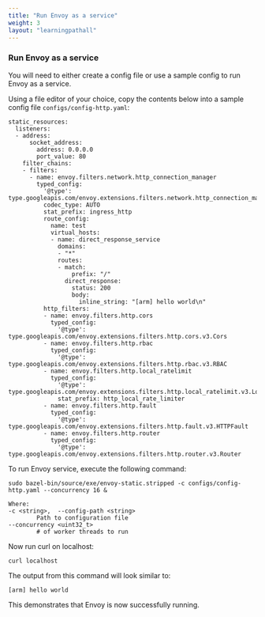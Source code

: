 ```yaml
---
title: "Run Envoy as a service"
weight: 3
layout: "learningpathall"
---
```


### Run Envoy as a service

You will need to either create a config file or use a sample config to run Envoy as a service. 

Using a file editor of your choice,  copy the contents below into a sample config file `configs/config-http.yaml`:
```console
static_resources:
  listeners:
  - address:
      socket_address:
        address: 0.0.0.0
        port_value: 80
    filter_chains:
    - filters:
      - name: envoy.filters.network.http_connection_manager
        typed_config:
          '@type': type.googleapis.com/envoy.extensions.filters.network.http_connection_manager.v3.HttpConnectionManager
          codec_type: AUTO
          stat_prefix: ingress_http
          route_config:
            name: test
            virtual_hosts:
            - name: direct_response_service
              domains:
              - "*"
              routes:
              - match:
                  prefix: "/"
                direct_response:
                  status: 200
                  body:
                    inline_string: "[arm] hello world\n"
          http_filters:
          - name: envoy.filters.http.cors
            typed_config:
              '@type': type.googleapis.com/envoy.extensions.filters.http.cors.v3.Cors
          - name: envoy.filters.http.rbac
            typed_config:
              '@type': type.googleapis.com/envoy.extensions.filters.http.rbac.v3.RBAC
          - name: envoy.filters.http.local_ratelimit
            typed_config:
              '@type': type.googleapis.com/envoy.extensions.filters.http.local_ratelimit.v3.LocalRateLimit
              stat_prefix: http_local_rate_limiter
          - name: envoy.filters.http.fault
            typed_config:
              '@type': type.googleapis.com/envoy.extensions.filters.http.fault.v3.HTTPFault
          - name: envoy.filters.http.router
            typed_config:
              '@type': type.googleapis.com/envoy.extensions.filters.http.router.v3.Router
```

To run Envoy service, execute the following command:

```console
sudo bazel-bin/source/exe/envoy-static.stripped -c configs/config-http.yaml --concurrency 16 &

Where:
-c <string>,  --config-path <string>
        Path to configuration file
--concurrency <uint32_t>
        # of worker threads to run
```
Now run curl on localhost:

```console
curl localhost
```

The output from this command will look similar to:

```output
[arm] hello world
```

This demonstrates that Envoy is now successfully running.

